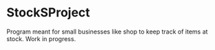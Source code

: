# StockSProject
Program meant for small businesses like shop to keep track of items at stock. 
Work in progress.
